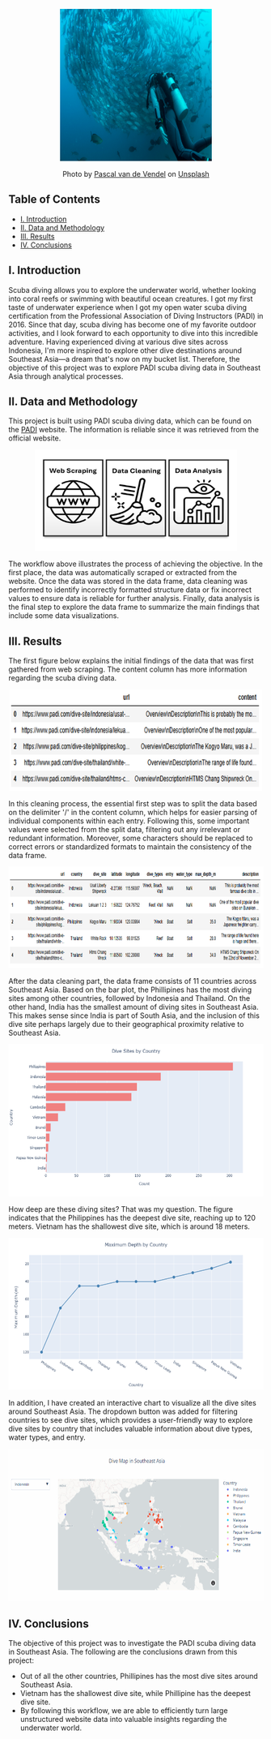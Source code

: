 <p align="center">
  <img width="300" height="300" src="https://github.com/a-pradono/padi_scuba_diving/blob/main/Images/header.jpg">
</p>
<p align="center">
Photo by <a href="https://unsplash.com/@pascalvendel?utm_content=creditCopyText&utm_medium=referral&utm_source=unsplash">Pascal van de Vendel</a> on <a href="https://unsplash.com/photos/scuba-diver-watching-school-of-gray-fish-underwater-gcG_b9ijyqU?utm_content=creditCopyText&utm_medium=referral&utm_source=unsplash">Unsplash</a>
</p>


## Table of Contents

- [I. Introduction](#i-introduction)
- [II. Data and Methodology](#ii-data-and-methodology)
- [III. Results](#iii-results)
- [IV. Conclusions](#iv-conclusions)

## I. Introduction
Scuba diving allows you to explore the underwater world, whether looking into coral reefs or swimming with beautiful ocean creatures. I got my first taste of underwater experience when I got my open water scuba diving certification from the Professional Association of Diving Instructors (PADI) in 2016. Since that day, scuba diving has become one of my favorite outdoor activities, and I look forward to each opportunity to dive into this incredible adventure. Having experienced diving at various dive sites across Indonesia, I'm more inspired to explore other dive destinations around Southeast Asia—a dream that's now on my bucket list. Therefore, the objective of this project was to explore PADI scuba diving data in Southeast Asia through analytical processes.

## II. Data and Methodology
This project is built using PADI scuba diving data, which can be found on the [PADI](https://www.padi.com/dive-sites/all/) website. The information is reliable since it was retrieved from the official website. 

<p align="center">
  <img width="400" height="200" src="https://github.com/a-pradono/padi_scuba_diving/blob/main/Images/workflow.jpg">
</p>

The workflow above illustrates the process of achieving the objective. In the first place, the data was automatically scraped or extracted from the website. Once the data was stored in the data frame, data cleaning was performed to identify incorrectly formatted structure data or fix incorrect values to ensure data is reliable for further analysis. Finally, data analysis is the final step to explore the data frame to summarize the main findings that include some data visualizations.

## III. Results
The first figure below explains the initial findings of the data that was first gathered from web scraping. The content column has more information regarding the scuba diving data. 

<p align="center">
  <img width="500" height="200" src="https://github.com/a-pradono/padi_scuba_diving/blob/main/Images/plot01.PNG">
</p>

In this cleaning process, the essential first step was to split the data based on the delimiter '/' in the content column, which helps for easier parsing of individual components within each entry. Following this, some important values were selected from the split data, filtering out any irrelevant or redundant information. Moreover, some characters should be replaced to correct errors or standardized formats to maintain the consistency of the data frame.

<p align="center">
  <img width="700" height="200" src="https://github.com/a-pradono/padi_scuba_diving/blob/main/Images/plot02.PNG">
</p>

After the data cleaning part, the data frame consists of 11 countries across Southeast Asia. Based on the bar plot, the Phillipines has the most diving sites among other countries, followed by Indonesia and Thailand. On the other hand, India has the smallest amount of diving sites in Southeast Asia. This makes sense since India is part of South Asia, and the inclusion of this dive site perhaps largely due to their geographical proximity relative to Southeast Asia.

<p align="center">
  <img width="700" height="300" src="https://github.com/a-pradono/padi_scuba_diving/blob/main/Images/plot03.png">
</p>

How deep are these diving sites? That was my question. The figure indicates that the Philippines has the deepest dive site, reaching up to 120 meters. Vietnam has the shallowest dive site, which is around 18 meters.

<p align="center">
  <img width="700" height="300" src="https://github.com/a-pradono/padi_scuba_diving/blob/main/Images/plot04.png">
</p>

In addition, I have created an interactive chart to visualize all the dive sites around Southeast Asia. The dropdown button was added for filtering countries to see dive sites, which provides a user-friendly way to explore dive sites by country that includes valuable information about dive types, water types, and entry.

<p align="center">
  <img width="800" height="300" src="https://github.com/a-pradono/padi_scuba_diving/blob/main/Images/plot05.gif">
</p>

## IV. Conclusions
The objective of this project was to investigate the PADI scuba diving data in Southeast Asia. The following are the conclusions drawn from this project:
  * Out of all the other countries, Phillipines has the most dive sites around Southeast Asia.
  * Vietnam has the shallowest dive site, while Phillipine has the deepest dive site.
  * By following this workflow, we are able to efficiently turn large unstructured website data into valuable insights regarding the underwater world.

